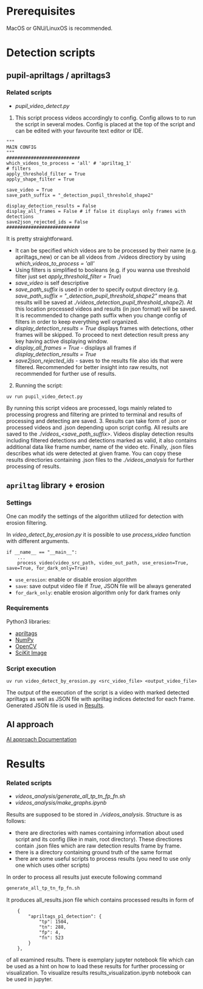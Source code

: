 # Prerequisites
MacOS or GNU/LinuxOS is recommended.
# Detection scripts

## pupil-apriltags / apriltags3

### Related scripts
- *pupil_video_detect.py*

1. This script process videos accordingly to config. Config allows to to run the script in several modes. Config is placed at the top of the script and can be edited with your favourite text editor or IDE.
```
"""
MAIN CONFIG
"""
###########################
which_videos_to_process = 'all' # 'apriltag_1'
# filters
apply_threshold_filter = True
apply_shape_filter = True

save_video = True
save_path_suffix = "_detection_pupil_threshold_shape2"

display_detection_results = False
display_all_frames = False # if false it displays only frames with detections
save2json_rejected_ids = False
###########################
```
It is pretty straightforward.
- It can be specified which videos are to be processed by their name (e.g. apriltags_new) or can be all videos from ./videos directiory by using *which_videos_to_process = 'all'*
- Using filters is simplified to booleans (e.g. if you wanna use threshold filter just set *apply_threshold_filter = True*)
- *save_video* is self descriptive
- *save_path_suffix* is used in order to specify output directory (e.g. *save_path_suffix = "_detection_pupil_threshold_shape2"* means that results will be saved at *./videos_detection_pupil_threshold_shape2*). At this location processed videos and results (in json format) will be saved. It is recommended to change path suffix when you change config of filters in order to keep everything well organized.
- *display_detection_results = True*  displays frames with detections, other frames will be skipped. To proceed to next detection result press any key having active displaying window.
- *display_all_frames = True* - displays all frames if *display_detection_results = True*
- *save2json_rejected_ids* - saves to the results file also ids that were filtered. Recommended for better insight into raw results, not recommended for further use of results.
2. Running the script:
```
uv run pupil_video_detect.py
```
By running this script videos are processed, logs mainly related to processing progress and filtering are printed to terminal and results of processing and detecting are saved.
3. Results can take form of .json or processed videos and .json depending upon script config. All results are saved to the ./*videos_<save_path_suffix>*. Videos display detection results including filtered detections and detections marked as valid, it also contains additional data like frame number, name of the video etc. Finally, .json files describes what ids were detected at given frame.
You can copy these results directiories containing .json files to the *./videos_analysis* for further processing of results.

## ```apriltag``` library + erosion

### Settings

One can modify the settings of the algorithm utilized for detection with erosion filtering.

In *video_detect_by_erosion.py* it is possible to use *process_video* function with different arguments.

```
if __name__ == "__main__":
    ...
    process_video(video_src_path, video_out_path, use_erosion=True, save=True, for_dark_only=True)
```

- ```use_erosion```: enable or disable erosion algorithm
- ```save```: save output video file if *True*, JSON file will be always generated
- ```for_dark_only```: enable erosion algorithm only for dark frames only

### Requirements

Python3 libraries:
- [apriltags](https://pypi.org/project/apriltag/)
- [NumPy](https://pypi.org/project/numpy/)
- [OpenCV](https://pypi.org/project/opencv-python/)
- [SciKit Image](https://pypi.org/project/scikit-image/)

### Script execution

```
uv run video_detect_by_erosion.py <src_video_file> <output_video_file>
```

The output of the execution of the script is a video with marked detected apriltags as well as JSON file with apriltag indices detected for each frame. Generated JSON file is used in [Results](#Results).

## AI approach

[AI approach Documentation](ai-solution/README.md)
# Results
### Related scripts
- *videos_analysis/generate_all_tp_tn_fp_fn.sh*
- *videos_analysis/make_graphs.ipynb*

Results are supposed to be stored in *./videos_analysis*. Structure is as follows:
- there are directories with names containing information about used script and its config (like in main, root directory). These directiores contain .json files which are raw detection results frame by frame.
- there is a directory containing ground truth of the same format
- there are some useful scripts to process results (you need to use only one which uses other scripts)

In order to process all results just execute following command
```bash
generate_all_tp_tn_fp_fn.sh
```
It produces all_results.json file which contains processed results in form of
```
    {
        "apriltags_p1_detection": {
            "tp": 1504,
            "tn": 288,
            "fp": 4,
            "fn": 523
        }
    },
```
of all examined results. There is exemplary jupyter notebook file which can be used as a hint on how to load these results for further processing or visualization.
To visualize results results_visualization.ipynb notebook can be used in jupyter.